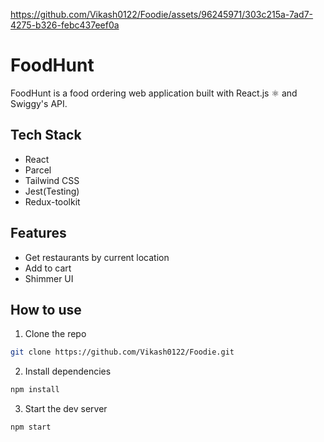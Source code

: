 



https://github.com/Vikash0122/Foodie/assets/96245971/303c215a-7ad7-4275-b326-febc437eef0a



# FoodHunt

FoodHunt is a food ordering web application built with React.js ⚛ and Swiggy's API.


## Tech Stack

- React
- Parcel
- Tailwind CSS
- Jest(Testing)
- Redux-toolkit

## Features

- Get restaurants by current location
- Add to cart
- Shimmer UI

## How to use

1. Clone the repo

```bash
git clone https://github.com/Vikash0122/Foodie.git
```

2. Install dependencies

```bash
npm install
```

3. Start the dev server

```bash
npm start
```
